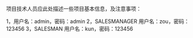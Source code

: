 项目技术人员应此处描述一些项目基本信息，及注意事项：

1，用户名：admin，密码：admin
2，SALESMANAGER 用户名：zou，密码：123456
3，SALESMAN 用户名：kun，密码：123456
